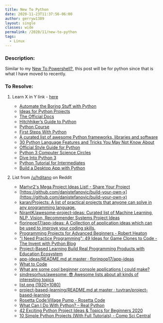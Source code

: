 ```yaml
---
title: New To Python
date: 2020-11-23T11:37:56-06:00
author: gerryw1389
layout: single
classes: wide
permalink: /2020/11/new-to-python
tags:
  - Linux
---
```

<!--more-->

### Description:

Similar to my [New To Powershell?](https://automationadmin.com/2018/02/new-to-powershell/), this post will be for python since that is what I have moved to recently.

### To Resolve:

1. Learn X in Y link - [here](https://learnxinyminutes.com/docs/python)

   - [Automate the Boring Stuff with Python](https://automatetheboringstuff.com)
   - [Ideas for Python Projects](http://pythonpracticeprojects.com)
   - [The Official Docs](https://docs.python.org/3/)
   - [Hitchhiker&rsquo;s Guide to Python](https://docs.python-guide.org/en/latest/)
   - [Python Course](https://www.python-course.eu)
   - [First Steps With Python](https://realpython.com/learn/python-first-steps/)
   - [A curated list of awesome Python frameworks, libraries and software](https://github.com/vinta/awesome-python)
   - [30 Python Language Features and Tricks You May Not Know About](https://sahandsaba.com/thirty-python-language-features-and-tricks-you-may-not-know.html)
   - [Official Style Guide for Python](https://www.python.org/dev/peps/pep-0008/)
   - [Python 3 Computer Science Circles](https://cscircles.cemc.uwaterloo.ca/)
   - [Dive Into Python 3](https://www.diveintopython3.net/index.html)
   - [Python Tutorial for Intermediates](https://pythonbasics.org/)
   - [Build a Desktop App with Python](https://pythonpyqt.com/)

2. List from [/u/hditano](https://www.reddit.com/r/learnpython/comments/k60zfu/python_projects_for_beginners/gelqe2j?utm_source=share&utm_medium=web2x&context=3) on Reddit
   - [Martyr2's Mega Project Ideas List! - Share Your Project](https://www.dreamincode.net/forums/topic/78802-martyr2s-mega-project-ideas-list/)
   - [https://github.com/danistefanovic/build-your-own-x](https://github.com/danistefanovic/build-your-own-x)
   - [karan/Projects: A list of practical projects that anyone can solve in any programming language.](https://github.com/karan/Projects#graphics-and-multimedia)
   - [NirantK/awesome-project-ideas: Curated list of Machine Learning, NLP, Vision, Recommender Systems Project Ideas](https://github.com/NirantK/awesome-project-ideas)
   - [florinpop17/app-ideas: A Collection of application ideas which can be used to improve your coding skills.](https://github.com/florinpop17/app-ideas)
   - [Programming Projects for Advanced Beginners - Robert Heaton](https://robertheaton.com/2018/12/08/programming-projects-for-advanced-beginners/)
   - ["I Need Practice Programming": 49 Ideas for Game Clones to Code - The Invent with Python Blog](http://inventwithpython.com/blog/2012/02/20/i-need-practice-programming-49-ideas-for-game-clones-to-code/)
   - [Project-Based Learning Build Real Programming Products with Education Ecosystem](https://www.education-ecosystem.com/projects/programming)
   - [app-ideas/README.md at master · florinpop17/app-ideas](https://github.com/florinpop17/app-ideas/blob/master/README.md)
   - [What to Code](https://what-to-code.com/)
   - [What are some cool beginner console applications I could make?](https://www.reddit.com/r/csharp/comments/cieopv/what_are_some_cool_beginner_console_applications/)
   - [sindresorhus/awesome: 😎 Awesome lists about all kinds of interesting topics](https://github.com/sindresorhus/awesome-project-ideas)
   - [list.png (1920×1080)](https://raw.githubusercontent.com/Morasiu/ProgrammingChallenges/master/docs/list.png)
   - [project-based-learning/README.md at master · tuvtran/project-based-learning](https://github.com/tuvtran/project-based-learning/blob/master/README.md#python)
   - [Rosetta Code:Village Pump - Rosetta Code](http://rosettacode.org/wiki/Rosetta_Code:Village_Pump)
   - [What Can I Do With Python? – Real Python](https://realpython.com/what-can-i-do-with-python/)
   - [42 Exciting Python Project Ideas & Topics for Beginners 2020](https://www.upgrad.com/blog/python-projects-ideas-topics-beginners/)
   - [10 Simple Python Projects (With Full Tutorials) - Comp Sci Central](https://compscicentral.com/python-projects/?fbclid=IwAR19vAJ-cMwQI3Um4SOI6COYlZ_mexsHamBwlrJuBUfiQPVhpNT8tFYfNes)
